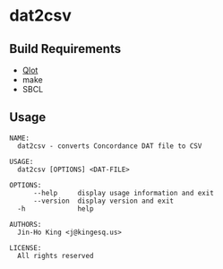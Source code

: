 # dat2csv

## Build Requirements

- [Qlot](https://github.com/fukamachi/qlot)
- make
- SBCL

## Usage
```
NAME:
  dat2csv - converts Concordance DAT file to CSV

USAGE:
  dat2csv [OPTIONS] <DAT-FILE>

OPTIONS:
      --help     display usage information and exit
      --version  display version and exit
  -h             help

AUTHORS:
  Jin-Ho King <j@kingesq.us>

LICENSE:
  All rights reserved
```
